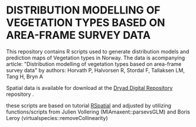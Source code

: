 # DISTRIBUTION MODELLING OF VEGETATION TYPES BASED ON AREA-FRAME SURVEY DATA #
This repository contains R scripts used to generate distribution models and prediction maps of Vegetation types in Norway. The data is acompanying article: "Distribution modelling of vegetation types based on area-frame survey data" by authors: Horvath P, Halvorsen R, Stordal F, Tallaksen LM, Tang H, Bryn A  

Spatial data is available for download at the [Dryad Digital Repository](https://doi.org/10.5061/dryad.nk3b5k8) repository .





these scripts are based on tutorial [RSpatial](https://rspatial.org/sdm/) and adjusted by utilizing functions/scripts from Julien Vollering (MIAmaxent::parsevsGLM) and Boris Leroy (virtualspecies::removeCollinearity)
